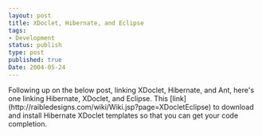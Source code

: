 ```yaml
---
layout: post
title: XDoclet, Hibernate, and Eclipse
tags:
- Development
status: publish
type: post
published: true
Date: 2004-05-24
---
```

<p>Following up on the below post, linking XDoclet, Hibernate, and Ant, here's one linking Hibernate, XDoclet, and Eclipse.  This [link](http://raibledesigns.com/wiki/Wiki.jsp?page=XDocletEclipse) to download and install Hibernate XDoclet templates so that you can get your code completion.
